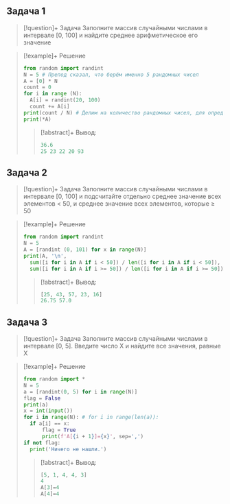 ## Задача 1
> [!question]+ Задача
> Заполните массив случайными числами в интервале [0, 100] и найдите среднее арифметическое его значение

> [!example]+ Решение
> ```py
> from random import randint
> N = 5 # Препод сказал, что берём именно 5 рандомных чисел
> A = [0] * N
> count = 0
> for i in range (N):
> 	A[i] = randint(20, 100)
> 	count += A[i]
> print(count / N) # Делим на количество рандомных чисел, для определения среднего значение
> print(*A)
> ```
> > [!abstract]+ Вывод:
> > ```py
> > 36.6
> > 25 23 22 20 93
> > ```

## Задача 2
> [!question]+ Задача
> Заполните массив случайными числами в интервале [0, 100] и подсчитайте отдельно среднее значение всех элементов $<$ 50, и среднее значение всех элементов, которые $\geq$ 50

> [!example]+ Решение
> ```py
> from random import randint
> N = 5
> A = [randint (0, 101) for x in range(N)]
> print(A, '\n',
> 	sum([i for i in A if i < 50]) / len([i for i in A if i < 50]),
> 	sum([i for i in A if i >= 50]) / len([i for i in A if i >= 50])) 
> ```
> > [!abstract]+ Вывод:
> > ```py
> > [25, 43, 57, 23, 16]
> > 26.75 57.0
> > ```

## Задача 3
> [!question]+ Задача
> Заполните массив случайными числами в интервале [0, 5]. Введите число X и найдите все значения, равные X

> [!example]+ Решение
> ```py
> from random import *
>N = 5
>a = [randint(0, 5) for i in range(N)]
>flag = False
>print(a)
>x = int(input())
>for i in range(N): # for i in range(len(a)):
>	if a[i] == x:
>		flag = True
>		print(f'A[{i + 1}]={x}', sep=',')
>if not flag:
>	print('Ничего не нашли.')
> ```
> > [!abstract]+ Вывод:
> > ```py
> > [5, 1, 4, 4, 3]
> > 4
> > A[3]=4
> > A[4]=4
> > ```